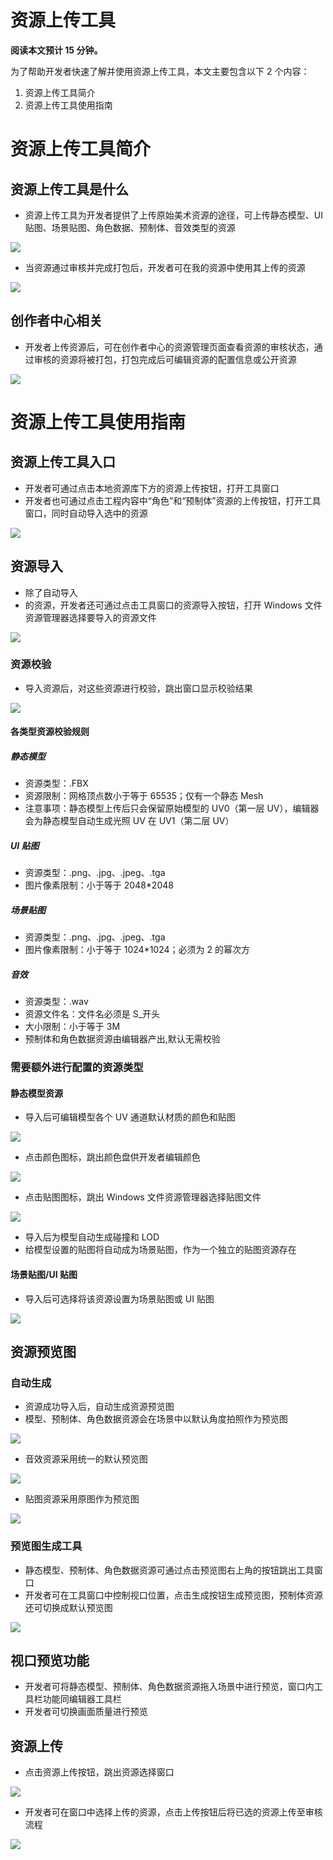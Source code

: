 # 资源上传工具

<strong>阅读本文预计 15 分钟。</strong>

为了帮助开发者快速了解并使用资源上传工具，本文主要包含以下 2 个内容：

1. 资源上传工具简介
2. 资源上传工具使用指南

# 资源上传工具简介

## 资源上传工具是什么

- 资源上传工具为开发者提供了上传原始美术资源的途径，可上传静态模型、UI 贴图、场景贴图、角色数据、预制体、音效类型的资源

![](static/boxcnGaZeauv4q5g1AHai99TqUe.png)

- 当资源通过审核并完成打包后，开发者可在我的资源中使用其上传的资源

![](static/boxcnNOPGtfLyV0kCMOty7JAGPc.png)

## 创作者中心相关

- 开发者上传资源后，可在创作者中心的资源管理页面查看资源的审核状态，通过审核的资源将被打包，打包完成后可编辑资源的配置信息或公开资源

![](static/boxcn5hLekWaGeuLo38J3HTD53b.png)

# 资源上传工具使用指南

## 资源上传工具入口

- 开发者可通过点击本地资源库下方的资源上传按钮，打开工具窗口
- 开发者也可通过点击工程内容中“角色”和“预制体”资源的上传按钮，打开工具窗口，同时自动导入选中的资源

![](static/boxcneeSjnVFCwthZMBkUYKWprI.gif)

## 资源导入

- 除了自动导入
- 的资源，开发者还可通过点击工具窗口的资源导入按钮，打开 Windows 文件资源管理器选择要导入的资源文件

![](static/boxcnddeGZgImpRhRiJNkM3CDsc.png)

### 资源校验

- 导入资源后，对这些资源进行校验，跳出窗口显示校验结果

![](static/boxcnV4VslF2po47rdrlZ7gf9Bb.png)

#### 各类型资源校验规则

##### 静态模型

- 资源类型：.FBX
- 资源限制：网格顶点数小于等于 65535；仅有一个静态 Mesh
- 注意事项：静态模型上传后只会保留原始模型的 UV0（第一层 UV），编辑器会为静态模型自动生成光照 UV 在 UV1（第二层 UV）

##### UI 贴图

- 资源类型：.png、.jpg、.jpeg、.tga
- 图片像素限制：小于等于 2048*2048

##### 场景贴图

- 资源类型：.png、.jpg、.jpeg、.tga
- 图片像素限制：小于等于 1024*1024；必须为 2 的幂次方

##### 音效

- 资源类型：.wav
- 资源文件名：文件名必须是 S_开头
- 大小限制：小于等于 3M
- 预制体和角色数据资源由编辑器产出,默认无需校验

### 需要额外进行配置的资源类型

#### 静态模型资源

- 导入后可编辑模型各个 UV 通道默认材质的颜色和贴图

![](static/boxcnA6VtGGx8yhwAs6dwt5VdVg.png)

- 点击颜色图标，跳出颜色盘供开发者编辑颜色

![](static/boxcnF9bfQ0TW2Z652GNiVA13Lf.png)

- 点击贴图图标，跳出 Windows 文件资源管理器选择贴图文件

![](static/boxcn7cGs5OSpsfFbOLaJWTrtJd.png)

- 导入后为模型自动生成碰撞和 LOD
- 给模型设置的贴图将自动成为场景贴图，作为一个独立的贴图资源存在

#### 场景贴图/UI 贴图

- 导入后可选择将该资源设置为场景贴图或 UI 贴图

![](static/boxcnEHVKdi8MdHJtz85j4HRuse.png)

## 资源预览图

### 自动生成

- 资源成功导入后，自动生成资源预览图
- 模型、预制体、角色数据资源会在场景中以默认角度拍照作为预览图

![](static/boxcnM61Ek76EB8KoPkRxazSjXd.png)

- 音效资源采用统一的默认预览图

![](static/boxcnmHwDr7ckUSXTdUelbowsfh.png)

- 贴图资源采用原图作为预览图

![](static/boxcnvLP77hXgxf1yu9OPK8OyPb.png)

### 预览图生成工具

- 静态模型、预制体、角色数据资源可通过点击预览图右上角的按钮跳出工具窗口
- 开发者可在工具窗口中控制视口位置，点击生成按钮生成预览图，预制体资源还可切换成默认预览图

![](static/boxcn48sJvjPebiAhnPGqVWzCOh.gif)

## 视口预览功能

- 开发者可将静态模型、预制体、角色数据资源拖入场景中进行预览，窗口内工具栏功能同编辑器工具栏
- 开发者可切换画面质量进行预览

## 资源上传

- 点击资源上传按钮，跳出资源选择窗口

![](static/boxcn5zmLGRDRpdXbecPpxcNfVd.gif)

- 开发者可在窗口中选择上传的资源，点击上传按钮后将已选的资源上传至审核流程

![](static/boxcnyN9lxcqUXJU9SXwiqVE8fb.gif)
